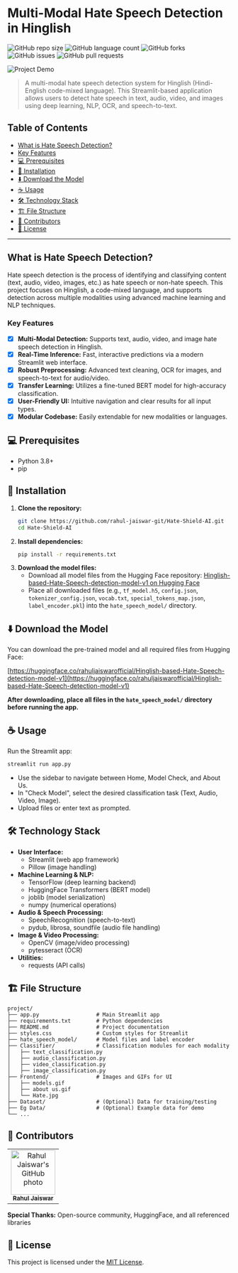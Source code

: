 # Multi-Modal Hate Speech Detection in Hinglish

![GitHub repo size](https://img.shields.io/github/repo-size/rahul-jaiswar-git/Hate-Shield-AI?style=for-the-badge)
![GitHub language count](https://img.shields.io/github/languages/count/rahul-jaiswar-git/Hate-Shield-AI?style=for-the-badge)
![GitHub forks](https://img.shields.io/github/forks/rahul-jaiswar-git/Hate-Shield-AI?style=for-the-badge)
![GitHub issues](https://img.shields.io/github/issues/rahul-jaiswar-git/Hate-Shield-AI?style=for-the-badge)
![GitHub pull requests](https://img.shields.io/github/issues-pr/rahul-jaiswar-git/Hate-Shield-AI?style=for-the-badge)

![Project Demo](Frontend/models.gif)

> A multi-modal hate speech detection system for Hinglish (Hindi-English code-mixed language). This Streamlit-based application allows users to detect hate speech in text, audio, video, and images using deep learning, NLP, OCR, and speech-to-text.

## Table of Contents
- [What is Hate Speech Detection?](#what-is-hate-speech-detection)
- [Key Features](#key-features)
- [💻 Prerequisites](#-prerequisites)
- [🚀 Installation](#-installation)
- [⬇️ Download the Model](#️-download-the-model)
- [☕ Usage](#-usage)
- [🛠️ Technology Stack](#️-technology-stack)
- [🏗️ File Structure](#️-file-structure)
- [🤝 Contributors](#-contributors)
- [📝 License](#-license)

---

## What is Hate Speech Detection?

Hate speech detection is the process of identifying and classifying content (text, audio, video, images, etc.) as hate speech or non-hate speech. This project focuses on Hinglish, a code-mixed language, and supports detection across multiple modalities using advanced machine learning and NLP techniques.

### Key Features

- [x] **Multi-Modal Detection:** Supports text, audio, video, and image hate speech detection in Hinglish.
- [x] **Real-Time Inference:** Fast, interactive predictions via a modern Streamlit web interface.
- [x] **Robust Preprocessing:** Advanced text cleaning, OCR for images, and speech-to-text for audio/video.
- [x] **Transfer Learning:** Utilizes a fine-tuned BERT model for high-accuracy classification.
- [x] **User-Friendly UI:** Intuitive navigation and clear results for all input types.
- [x] **Modular Codebase:** Easily extendable for new modalities or languages.

## 💻 Prerequisites

- Python 3.8+
- pip

## 🚀 Installation

1. **Clone the repository:**
   ```bash
   git clone https://github.com/rahul-jaiswar-git/Hate-Shield-AI.git
   cd Hate-Shield-AI
   ```
2. **Install dependencies:**
   ```bash
   pip install -r requirements.txt
   ```
3. **Download the model files:**
   - Download all model files from the Hugging Face repository:
     [Hinglish-based-Hate-Speech-detection-model-v1 on Hugging Face](https://huggingface.co/rahuljaiswarofficial/Hinglish-based-Hate-Speech-detection-model-v1)
   - Place all downloaded files (e.g., `tf_model.h5`, `config.json`, `tokenizer_config.json`, `vocab.txt`, `special_tokens_map.json`, `label_encoder.pkl`) into the `hate_speech_model/` directory.

## ⬇️ Download the Model

You can download the pre-trained model and all required files from Hugging Face:

[https://huggingface.co/rahuljaiswarofficial/Hinglish-based-Hate-Speech-detection-model-v1](https://huggingface.co/rahuljaiswarofficial/Hinglish-based-Hate-Speech-detection-model-v1)

**After downloading, place all files in the `hate_speech_model/` directory before running the app.**

## ☕ Usage

Run the Streamlit app:
```bash
streamlit run app.py
```
- Use the sidebar to navigate between Home, Model Check, and About Us.
- In "Check Model", select the desired classification task (Text, Audio, Video, Image).
- Upload files or enter text as prompted.

## 🛠️ Technology Stack

- **User Interface:**
  - Streamlit (web app framework)
  - Pillow (image handling)
- **Machine Learning & NLP:**
  - TensorFlow (deep learning backend)
  - HuggingFace Transformers (BERT model)
  - joblib (model serialization)
  - numpy (numerical operations)
- **Audio & Speech Processing:**
  - SpeechRecognition (speech-to-text)
  - pydub, librosa, soundfile (audio file handling)
- **Image & Video Processing:**
  - OpenCV (image/video processing)
  - pytesseract (OCR)
- **Utilities:**
  - requests (API calls)

## 🏗️ File Structure

```
project/
├── app.py                  # Main Streamlit app
├── requirements.txt        # Python dependencies
├── README.md               # Project documentation
├── styles.css              # Custom styles for Streamlit
├── hate_speech_model/      # Model files and label encoder
├── Classifier/             # Classification modules for each modality
│   ├── text_classification.py
│   ├── audio_classification.py
│   ├── video_classification.py
│   ├── image_classification.py
├── Frontend/               # Images and GIFs for UI
│   ├── models.gif
│   ├── about us.gif
│   └── Hate.jpg
├── Dataset/                # (Optional) Data for training/testing
├── Eg Data/                # (Optional) Example data for demo
└── ...
```

## 🤝 Contributors

<table>
  <tr>
    <td align="center">
      <a href="https://github.com/rahul-jaiswar-git" title="Rahul Jaiswar">
        <img src="https://avatars.githubusercontent.com/rahul-jaiswar-git" width="100px;" alt="Rahul Jaiswar's GitHub photo"/><br>
        <sub>
          <b>Rahul Jaiswar</b>
        </sub>
      </a>
    </td>
  </tr>
</table>

**Special Thanks:** Open-source community, HuggingFace, and all referenced libraries

## 📝 License

This project is licensed under the [MIT License](https://github.com/rahul-jaiswar-git/Hate-Shield-AI/blob/main/LICENSE). 